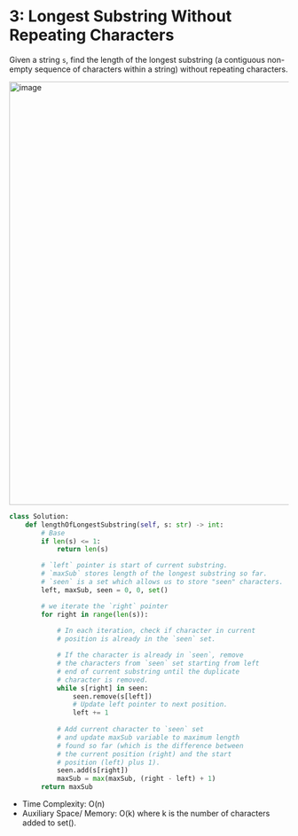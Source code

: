 # 3: Longest Substring Without Repeating Characters

Given a string `s`, find the length of the longest substring (a contiguous non-empty sequence of characters within a string) without repeating characters.

<img width="764" alt="image" src="https://user-images.githubusercontent.com/76984271/235821161-c98b2c8d-3b17-4f80-9829-11aa3f6da159.png">

```python
class Solution:
    def lengthOfLongestSubstring(self, s: str) -> int:
        # Base 
        if len(s) <= 1:
            return len(s)

        # `left` pointer is start of current substring.
        # `maxSub` stores length of the longest substring so far.
        # `seen` is a set which allows us to store "seen" characters.
        left, maxSub, seen = 0, 0, set()

        # we iterate the `right` pointer
        for right in range(len(s)):
            
            # In each iteration, check if character in current 
            # position is already in the `seen` set.

            # If the character is already in `seen`, remove
            # the characters from `seen` set starting from left 
            # end of current substring until the duplicate 
            # character is removed.
            while s[right] in seen:
                seen.remove(s[left])
                # Update left pointer to next position.
                left += 1
            
            # Add current character to `seen` set
            # and update maxSub variable to maximum length
            # found so far (which is the difference between
            # the current position (right) and the start
            # position (left) plus 1).
            seen.add(s[right])
            maxSub = max(maxSub, (right - left) + 1)
        return maxSub
```

* Time Complexity: O(n)
* Auxiliary Space/ Memory: O(k) where k is the number of characters added to set().
